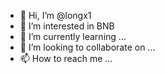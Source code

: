- 👋 Hi, I’m @longx1
- 👀 I’m interested in BNB
- 🌱 I’m currently learning ...
- 💞️ I’m looking to collaborate on ...
- 📫 How to reach me ...

<!---
longx1/longx1 is a ✨ special ✨ repository because its `README.md` (this file) appears on your GitHub profile.
You can click the Preview link to take a look at your changes.
--->

